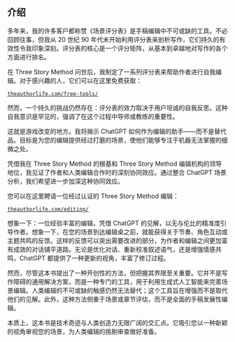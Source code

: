 ## 介绍

多年来，我的许多客户都称赞《场景评分表》是手稿编辑中不可或缺的工具。不必回顾往事，但我从 20 世纪 90 年代末开始利用评分表来剖析写作，它们持久的有效性令我印象深刻。评分表的核心是一个评分矩阵，从基本到卓越地对写作的各个方面进行排名。

在 Three Story Method 问世后，我制定了一系列评分表来帮助作者进行自我编辑。对于感兴趣的人，它们可以在这里免费获取：

[`theauthorlife.com/free-tools/`](https://theauthorlife.com/free-tools/)

然而，一个持久的挑战仍然存在：评分表的效力取决于用户坦诚的自我反思。这种自我意识是罕见的，强调了在这个过程中导师或教练的重要性。

这就是游戏改变的地方。我将揭示 ChatGPT 如何作为编辑的助手——而不是替代品。目标是为您的编辑提供经过打磨的场景，使他们能够专注于机器无法掌握的细微之处。

凭借我在 Three Story Method 的根基和 Three Story Method 编辑机构的领导地位，我见证了作者和人类编辑合作时的深刻协同效应。通过整合 ChatGPT 场景分析，我们希望进一步加深这种协同效应。

您可以在这里聘请一位经过认证的 Three Story Method 编辑：

[`theauthorlife.com/editing/`](https://theauthorlife.com/editing/)

想象一下：一位经验丰富的编辑，凭借 ChatGPT 的见解，以无与伦比的精准度引导作者。想象一下，在您的场景到达编辑桌之前，就能获得关于节奏、角色互动或主题共鸣的反馈。这样的反馈可以突出需要改进的部分，为作者和编辑之间更加富有成效的对话铺平道路。无论是优化对话、重新校准叙述语气，还是增强情感共鸣，ChatGPT 都提供了一种更新的视角，丰富了修订过程。

然而，尽管这本书提出了一种开创性的方法，但把握其界限至关重要。它并不是写作障碍的通用解决方案，而是一种专门的工具，用于利用生成式人工智能来完善场景编辑。人类编辑的不可或缺的触感仍然无法替代；这个工具旨在增强而不是取代他们的见解。此外，这种方法侧重于场景或章节评估，而不是全面的手稿发展性编辑。

本质上，这本书是技术奇迹与人类创造力无限广阔的交汇点。它吸引您以一种新颖的视角审视您的场景，为人类编辑的挑剔审查做好准备。
